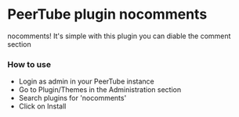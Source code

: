 # PeerTube plugin nocomments

nocomments! It's simple with this plugin you can diable the comment section 


### How to use

- Login as admin in your PeerTube instance
- Go to Plugin/Themes in the Administration section
- Search plugins for 'nocomments'
- Click on Install
